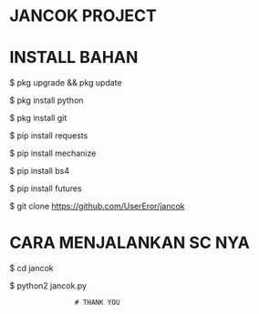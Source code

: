 # JANCOK PROJECT

# INSTALL BAHAN

$ pkg upgrade && pkg update

$ pkg install python

$ pkg install git

$ pip install requests

$ pip install mechanize

$ pip install bs4

$ pip install futures

$ git clone https://github.com/UserEror/jancok



# CARA MENJALANKAN SC NYA

$ cd jancok

$ python2 jancok.py







                    # THANK YOU
